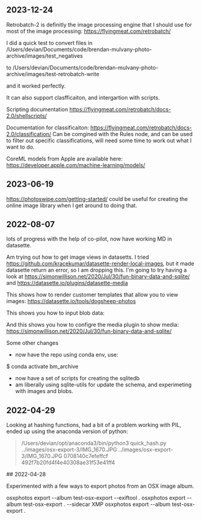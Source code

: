 
## 2023-12-24 
Retrobatch-2 is definitly the image processing engine that I should use for most of the image processing:
https://flyingmeat.com/retrobatch/

I did a quick test to convert files in 
/Users/devian/Documents/code/brendan-mulvany-photo-archive/images/test_negatives

to 
/Users/devian/Documents/code/brendan-mulvany-photo-archive/images/test-retrobatch-write

and it worked perfectly. 

It can also support clasfficaiton, and intergartion with scripts.

Scripting documentation
https://flyingmeat.com/retrobatch/docs-2.0/shellscripts/

Documentation for classificaiton:
https://flyingmeat.com/retrobatch/docs-2.0/classification/
Can be comgined with the Rules node, and can be used to filter out specific classifications, will need some time to work out what I want to do. 

CoreML models from Apple are available here:
https://developer.apple.com/machine-learning/models/ 

## 2023-06-19 

https://photoswipe.com/getting-started/ could be useful for creating the online image library when I get around to doing that. 


## 2022-08-07 


lots of progress with the help of co-pilot, now have working MD in datasette. 

Am trying out how to get image views in datasetts. 
I tried https://github.com/kracekumar/datasette-render-local-images, but it made datasette return an error, so I am dropping this. 
I'm going to try having a look at https://simonwillison.net/2020/Jul/30/fun-binary-data-and-sqlite/ and https://datasette.io/plugins/datasette-media 

This shows how to render customer templates that allow you to view images:
https://datasette.io/tools/dogsheep-photos

This shows you how to input blob data: 

And this shows you how to configre the media plugin to show media:
https://simonwillison.net/2020/Jul/30/fun-binary-data-and-sqlite/

Some other changes 

- now have the repo using conda env, use:

$ conda activate bm_archive 

- now have a set of scripts for creating the sqlitedb 
- am liberally using sqlite-utils for update the schema, and experimeting with images and blobs. 



## 2022-04-29 

Looking at hashing functions, had a bit of a problem working with PIL, ended up using the anaconda version of python:
> /Users/devian/opt/anaconda3/bin/python3 quick_hash.py ../images/osx-export-3/IMG_1670.JPG
../images/osx-export-3/IMG_1670.JPG
0708140c7efeffcf
492f7b20fd4f4e40308ae31f53e41ff4 


## 2022-04-28 

Experimented with a few ways to export photos from an OSX image album. 

osxphotos export --album test-osx-export --exiftool  .
osxphotos export --album test-osx-export . --sidecar XMP
osxphotos export --album test-osx-export .

